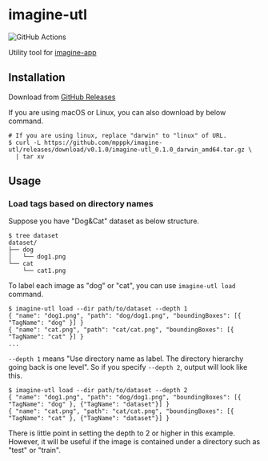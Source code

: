 # imagine-utl
![GitHub Actions](https://github.com/mpppk/imagine-utl/workflows/Go/badge.svg)

Utility tool for [imagine-app](https://github.com/mpppk/imagine)

## Installation

Download from [GitHub Releases](https://github.com/mpppk/imagine-utl/releases) 

If you are using macOS or Linux, you can also download by below command.

```
# If you are using linux, replace "darwin" to "linux" of URL.
$ curl -L https://github.com/mpppk/imagine-utl/releases/download/v0.1.0/imagine-utl_0.1.0_darwin_amd64.tar.gz \
  | tar xv
```

## Usage

### Load tags based on directory names

Suppose you have "Dog&Cat" dataset as below structure.

```
$ tree dataset
dataset/
├── dog
│   └── dog1.png
└── cat
    └── cat1.png
```

To label each image as "dog" or "cat", you can use `imagine-utl load` command.

```shell
$ imagine-utl load --dir path/to/dataset --depth 1
{ "name": "dog1.png", "path": "dog/dog1.png", "boundingBoxes": [{ "TagName": "dog" }] }
{ "name": "cat.png", "path": "cat/cat.png", "boundingBoxes": [{ "TagName": "cat" }] }
...
```

`--depth 1` means "Use directory name as label. The directory hierarchy going back is one level".
So if you specify `--depth 2`, output will look like this.

```shell
$ imagine-utl load --dir path/to/dataset --depth 2
{ "name": "dog1.png", "path": "dog/dog1.png", "boundingBoxes": [{ "TagName": "dog" }, {"TagName": "dataset"}] }
{ "name": "cat.png", "path": "cat/cat.png", "boundingBoxes": [{ "TagName": "cat" }, {"TagName": "dataset"}] }
```

There is little point in setting the depth to 2 or higher in this example.
However, it will be useful if the image is contained under a directory such as "test" or "train".